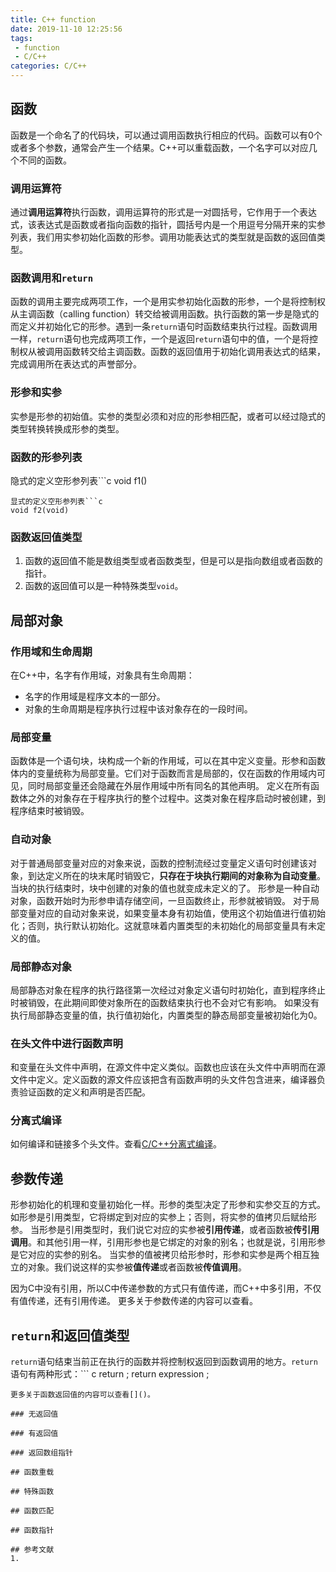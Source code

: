 ```yaml
---
title: C++ function
date: 2019-11-10 12:25:56
tags:
 - function
 - C/C++
categories: C/C++
---
```


## 函数
函数是一个命名了的代码块，可以通过调用函数执行相应的代码。函数可以有0个或者多个参数，通常会产生一个结果。C++可以重载函数，一个名字可以对应几个不同的函数。

### 调用运算符
通过**调用运算符**执行函数，调用运算符的形式是一对圆括号，它作用于一个表达式，该表达式是函数或者指向函数的指针，圆括号内是一个用逗号分隔开来的实参列表，我们用实参初始化函数的形参。调用功能表达式的类型就是函数的返回值类型。

### 函数调用和`return`
函数的调用主要完成两项工作，一个是用实参初始化函数的形参，一个是将控制权从主调函数（calling function）转交给被调用函数。执行函数的第一步是隐式的而定义并初始化它的形参。遇到一条`return`语句时函数结束执行过程。函数调用一样，`return`语句也完成两项工作，一个是返回`return`语句中的值，一个是将控制权从被调用函数转交给主调函数。函数的返回值用于初始化调用表达式的结果，完成调用所在表达式的声誉部分。

### 形参和实参
实参是形参的初始值。实参的类型必须和对应的形参相匹配，或者可以经过隐式的类型转换转换成形参的类型。

### 函数的形参列表
隐式的定义空形参列表```c
void f1()
```
显式的定义空形参列表```c
void f2(void)
```

### 函数返回值类型
1. 函数的返回值不能是数组类型或者函数类型，但是可以是指向数组或者函数的指针。
2. 函数的返回值可以是一种特殊类型`void`。

## 局部对象
### 作用域和生命周期
在C++中，名字有作用域，对象具有生命周期：
- 名字的作用域是程序文本的一部分。
- 对象的生命周期是程序执行过程中该对象存在的一段时间。

### 局部变量
函数体是一个语句块，块构成一个新的作用域，可以在其中定义变量。形参和函数体内的变量统称为局部变量。它们对于函数而言是局部的，仅在函数的作用域内可见，同时局部变量还会隐藏在外层作用域中所有同名的其他声明。
定义在所有函数体之外的对象存在于程序执行的整个过程中。这类对象在程序启动时被创建，到程序结束时被销毁。

### 自动对象
对于普通局部变量对应的对象来说，函数的控制流经过变量定义语句时创建该对象，到达定义所在的块末尾时销毁它，**只存在于块执行期间的对象称为自动变量**。当块的执行结束时，块中创建的对象的值也就变成未定义的了。
形参是一种自动对象，函数开始时为形参申请存储空间，一旦函数终止，形参就被销毁。
对于局部变量对应的自动对象来说，如果变量本身有初始值，使用这个初始值进行值初始化；否则，执行默认初始化。这就意味着内置类型的未初始化的局部变量具有未定义的值。

### 局部静态对象
局部静态对象在程序的执行路径第一次经过对象定义语句时初始化，直到程序终止时被销毁，在此期间即使对象所在的函数结束执行也不会对它有影响。
如果没有执行局部静态变量的值，执行值初始化，内置类型的静态局部变量被初始化为0。

### 在头文件中进行函数声明
和变量在头文件中声明，在源文件中定义类似。函数也应该在头文件中声明而在源文件中定义。定义函数的源文件应该把含有函数声明的头文件包含进来，编译器负责验证函数的定义和声明是否匹配。

### 分离式编译
如何编译和链接多个头文件。查看[C/C++分离式编译]()。

## 参数传递
形参初始化的机理和变量初始化一样。形参的类型决定了形参和实参交互的方式。如形参是引用类型，它将绑定到对应的实参上；否则，将实参的值拷贝后赋给形参。
当形参是引用类型时，我们说它对应的实参被**引用传递**，或者函数被**传引用调用**。和其他引用一样，引用形参也是它绑定的对象的别名；也就是说，引用形参是它对应的实参的别名。
当实参的值被拷贝给形参时，形参和实参是两个相互独立的对象。我们说这样的实参被**值传递**或者函数被**传值调用**。

因为C中没有引用，所以C中传递参数的方式只有值传递，而C++中多引用，不仅有值传递，还有引用传递。
更多关于参数传递的内容可以查看[]()。

## `return`和返回值类型
`return`语句结束当前正在执行的函数并将控制权返回到函数调用的地方。`return`语句有两种形式：``` c
return ;
return expression ;
```
更多关于函数返回值的内容可以查看[]()。

### 无返回值

### 有返回值

### 返回数组指针

## 函数重载

## 特殊函数

## 函数匹配

## 函数指针

## 参考文献
1.
